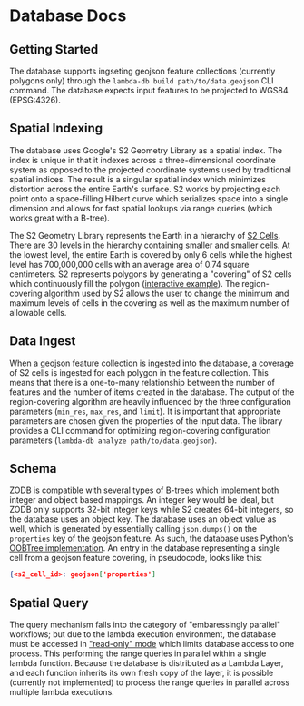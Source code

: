 # Database Docs

## Getting Started
The database supports ingseting geojson feature collections (currently polygons only) through the `lambda-db build path/to/data.geojson` CLI command.  The database expects input features to be projected to WGS84 (EPSG:4326).

## Spatial Indexing
The database uses Google's S2 Geometry Library as a spatial index.  The index is unique in that it indexes across a three-dimensional coordinate system as opposed to the projected coordinate systems used by traditional spatial indices.  The result is a singular spatial index which minimizes distortion across the entire Earth's surface.  S2 works by projecting each point onto a space-filling Hilbert curve which serializes space into a single dimension and allows for fast spatial lookups via range queries (which works great with a B-tree).

The S2 Geometry Library represents the Earth in a hierarchy of [S2 Cells](http://s2geometry.io/resources/s2cell_statistics).  There are 30 levels in the hierarchy containing smaller and smaller cells.  At the lowest level, the entire Earth is covered by only 6 cells while the highest level has 700,000,000 cells with an average area of 0.74 square centimeters.  S2 represents polygons by generating a "covering" of S2 cells which continuously fill the polygon ([interactive example](https://s2.sidewalklabs.com/regioncoverer/)).  The region-covering algorithm used by S2 allows the user to change the minimum and maximum levels of cells in the covering as well as the maximum number of allowable cells.

## Data Ingest
When a geojson feature collection is ingested into the database, a coverage of S2 cells is ingested for each polygon in the feature collection.  This means that there is a one-to-many relationship between the number of features and the number of items created in the database.  The output of the region-covering algorithm are heavily influenced by the three configuration parameters (`min_res`, `max_res`, and `limit`).  It is important that appropriate parameters are chosen given the properties of the input data.  The library provides a CLI command for optimizing region-covering configuration parameters (`lambda-db analyze path/to/data.geojson`).


## Schema
ZODB is compatible with several types of B-trees which implement both integer and object based mappings.  An integer key would be ideal, but ZODB only supports 32-bit integer keys while S2 creates 64-bit integers, so the database uses an object key.  The database uses an object value as well, which is generated by essentially calling `json.dumps()` on the `properties` key of the geojson feature.  As such, the database uses Python's [OOBTree implementation](https://pythonhosted.org/BTrees/).  An entry in the database representing a single cell from a geojson feature covering, in pseudocode, looks like this:

```json
{<s2_cell_id>: geojson['properties']
```

## Spatial Query
The query mechanism falls into the category of "embaressingly parallel" workflows; but due to the lambda execution environment, the database must be accessed in ["read-only" mode](http://www.zodb.org/en/latest/reference/storages.html#filestorage) which limits database access to one process.  This performing the range queries in parallel within a single lambda function.  Because the database is distributed as a Lambda Layer, and each function inherits its own fresh copy of the layer, it is possible (currently not implemented) to process the range queries in parallel across multiple lambda executions.
